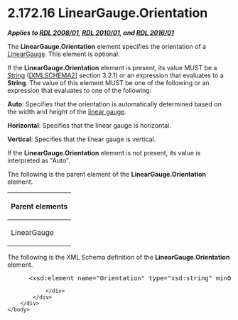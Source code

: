 <html dir="LTR" xmlns:mshelp="http://msdn.microsoft.com/mshelp" xmlns:ddue="http://ddue.schemas.microsoft.com/authoring/2003/5" xmlns:xlink="http://www.w3.org/1999/xlink" xmlns:tool="http://www.microsoft.com/tooltip">
    <head>
        <meta http-equiv="Content-Type" content="text/html; CHARSET=utf-8"></meta>
        <meta name="save" content="history"></meta>
        <title>2.172.16 LinearGauge.Orientation</title>
        <xml>
            <mshelp:toctitle title="2.172.16 LinearGauge.Orientation"></mshelp:toctitle>
            <mshelp:rltitle title="[MS-RDL]: LinearGauge.Orientation"></mshelp:rltitle>
            <mshelp:keyword index="A" term="3dc97d26-d6ab-407e-86bb-5697518f207a"></mshelp:keyword>
            <mshelp:attr name="DCSext.ContentType" value="open specification"></mshelp:attr>
            <mshelp:attr name="AssetID" value="3dc97d26-d6ab-407e-86bb-5697518f207a"></mshelp:attr>
            <mshelp:attr name="TopicType" value="kbRef"></mshelp:attr>
            <mshelp:attr name="DCSext.Title" value="[MS-RDL]: LinearGauge.Orientation" />
        </xml>
    </head>
    <body>
        <div id="header">
            <h1 class="heading">2.172.16 LinearGauge.Orientation</h1>
        </div>
        <div id="mainSection">
            <div id="mainBody">
                <div id="allHistory" class="saveHistory"></div>
                <div id="sectionSection0" class="section" name="collapseableSection">
                    

<p><b><i>Applies to </i></b><a href="1e855f94-4617-47e4-b89e-0856c6cb420f.html"><b><i>RDL 2008/01</i></b></a><b><i>,
</i></b><a href="3428e690-a348-4ec7-8a6a-8efb42d2cdee.html"><b><i>RDL 2010/01</i></b></a><b><i>,
and </i></b><a href="52ce3983-2bfc-4e72-9359-42aaf5fe4509.html"><b><i>RDL 2016/01</i></b></a></p>

<p>The <b>LinearGauge.Orientation</b> element specifies the
orientation of a <a href="021b569b-07ae-462a-ac62-d3ab51f183f5.html">LinearGauge</a>.
This element is optional.</p>

<p>If the <b>LinearGauge.Orientation</b> element is present,
its value MUST be a <a href="1ed81ef3-a683-45e3-aaad-bd2bbe71bc3d.html">String</a>
(<a href="https://go.microsoft.com/fwlink/?LinkId=90610">[XMLSCHEMA2]</a>
section 3.2.1) or an expression that evaluates to a <b>String</b>. The value of
this element MUST be one of the following or an expression that evaluates to
one of the following:</p>

<p><b>Auto</b>: Specifies that the orientation is
automatically determined based on the width and height of the <a href="b2482b3f-74ab-4ca8-a9e5-c07955011743.html#gt_0b946491-9679-4b5f-8a59-18912ea9fa95">linear gauge</a>.</p>

<p><b>Horizontal</b>: Specifies that the linear gauge is
horizontal.</p>

<p><b>Vertical</b>: Specifies that the linear gauge is
vertical.</p>

<p>If the <b>LinearGauge.Orientation</b> element is not
present, its value is interpreted as &quot;Auto&quot;.</p>

<p>The following is the parent element of the <b>LinearGauge.Orientation</b>
element.</p>

<table>
 <thead>
  <tr>
   <th>
   <p>Parent elements</p>
   </th>
  </tr>
 </thead>
 <tr>
  <td>
  <p>LinearGauge</p>
  </td>
 </tr>
</table>

<p>The following is the XML Schema definition of the <b>LinearGauge.Orientation</b>
element.</p>

<dl>
<dd>
<div><pre> &lt;xsd:element name=&quot;Orientation&quot; type=&quot;xsd:string&quot; minOccurs=&quot;0&quot; /&gt;
</pre></div>
</dd></dl>


                </div>
            </div>
        </div>
    </body>
</html>